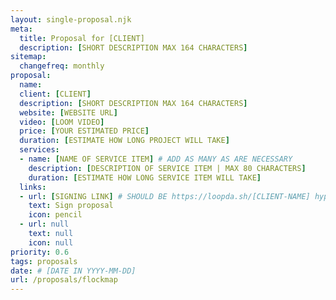 ```yaml
---
layout: single-proposal.njk
meta:
  title: Proposal for [CLIENT]
  description: [SHORT DESCRIPTION MAX 164 CHARACTERS]
sitemap:
  changefreq: monthly
proposal:
  name: 
  client: [CLIENT]
  description: [SHORT DESCRIPTION MAX 164 CHARACTERS]
  website: [WEBSITE URL]
  video: [LOOM VIDEO]
  price: [YOUR ESTIMATED PRICE]
  duration: [ESTIMATE HOW LONG PROJECT WILL TAKE]
  services:
  - name: [NAME OF SERVICE ITEM] # ADD AS MANY AS ARE NECESSARY
    description: [DESCRIPTION OF SERVICE ITEM | MAX 80 CHARACTERS]
    duration: [ESTIMATE HOW LONG SERVICE ITEM WILL TAKE]
  links: 
  - url: [SIGNING LINK] # SHOULD BE https://loopda.sh/[CLIENT-NAME] hypenated
    text: Sign proposal
    icon: pencil
  - url: null
    text: null
    icon: null
priority: 0.6
tags: proposals
date: # [DATE IN YYYY-MM-DD]
url: /proposals/flockmap
---
```

